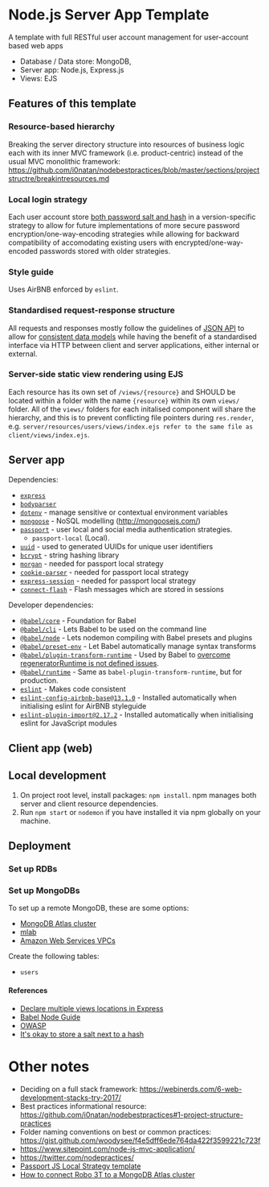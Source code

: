 # Node.js Server App Template

A template with full RESTful user account management for user-account based web apps

- Database / Data store: MongoDB,
- Server app: Node.js, Express.js
- Views: EJS

## Features of this template

### Resource-based hierarchy

Breaking the server directory structure into resources of business logic each with its inner MVC framework (i.e. product-centric) instead of the usual MVC monolithic framework: https://github.com/i0natan/nodebestpractices/blob/master/sections/projectstructre/breakintresources.md

### Local login strategy

Each user account store [both password salt and hash](https://www.getdonedone.com/building-the-optimal-user-database-model-for-your-application/) in a version-specific strategy to allow for future implementations of more secure password encryption/one-way-encoding strategies while allowing for backward compatibility of accomodating existing users with  encrypted/one-way-encoded passwords stored with older strategies.

### Style guide

Uses AirBNB enforced by `eslint`.

### Standardised request-response structure

All requests and responses mostly follow the guidelines of [JSON API](http://jsonapi.org/format/) to allow for [consistent data models](https://nordicapis.com/the-benefits-of-using-json-api/) while having the benefit of a standardised interface via HTTP between client and server applications, either internal or external.

### Server-side static view rendering using EJS

Each resource has its own set of `/views/{resource}` and SHOULD be located within a folder with the name `{resource}` within its own `views/` folder. All of the `views/` folders for each initalised component will share the hierarchy, and this is to prevent conflicting file pointers during `res.render`, e.g. `server/resources/users/views/index.ejs refer to the same file as client/views/index.ejs`.

## Server app

Dependencies:

  - [`express`](https://www.npmjs.com/package/express)
  - [`bodyparser`](https://www.npmjs.com/package/body-parser)
  - [`dotenv`](https://www.npmjs.com/package/dotenv) - manage sensitive or contextual environment variables
  - [`mongoose`](https://www.npmjs.com/package/mongoose) - NoSQL modelling (http://mongoosejs.com/)
  - [`passport`](http://www.passportjs.org) - user local and social media authentication strategies.
    - `passport-local` (Local).
  - [`uuid`](https://www.npmjs.com/package/uuid) - used to generated UUIDs for unique user identifiers
  - [`bcrypt`](https://www.npmjs.com/package/bcrypt) - string hashing library
  - [`morgan`](https://www.npmjs.com/package/morgan) - needed for passport local strategy
  - [`cookie-parser`](https://www.npmjs.com/package/cookie-parser) - needed for passport local strategy
  - [`express-session`](https://www.npmjs.com/package/express-session) - needed for passport local strategy
  - [`connect-flash`](https://www.npmjs.com/package/connect-flash) - Flash messages which are stored in sessions

Developer dependencies:

- [`@babel/core`](https://www.npmjs.com/package/@babel/core) - Foundation for Babel
- [`@babel/cli`](https://www.npmjs.com/package/@babel/cli) - Lets Babel to be used on the command line
- [`@babel/node`](https://www.npmjs.com/package/@babel/node) - Lets nodemon compiling with Babel presets and plugins
- [`@babel/preset-env`](https://www.npmjs.com/package/@babel/node) - Let Babel automatically manage syntax transforms
- [`@babel/plugin-transform-runtime`](https://babeljs.io/docs/en/6.26.3/babel-plugin-transform-runtime) - Used by Babel to [overcome regeneratorRuntime is not defined issues](https://github.com/babel/babel/issues/5085).
- [`@babel/runtime`](https://babeljs.io/docs/en/babel-runtime) - Same as `babel-plugin-transform-runtime`, but for production.
- [`eslint`]() - Makes code consistent
- [`eslint-config-airbnb-base@13.1.0`]() - Installed automatically when initialising eslint for AirBNB styleguide
- [`eslint-plugin-import@2.17.2`]() - Installed automatically when initialising eslint for JavaScript modules

## Client app (web)

## Local development

1. On project root level, install packages: `npm install`. npm manages both server and client resource dependencies.
2. Run `npm start` or `nodemon` if you have installed it via npm globally on your machine.

## Deployment

### Set up RDBs

### Set up MongoDBs

To set up a remote MongoDB, these are some options:

- [MongoDB Atlas cluster](https://cloud.mongodb.com/v2/)
- [mlab](https://www.mlab.com/)
- [Amazon Web Services VPCs](https://docs.aws.amazon.com/quickstart/latest/mongodb/welcome.html)

Create the following tables:

- `users`

#### References

- [Declare multiple views locations in Express](https://stackoverflow.com/questions/11315351/multiple-view-paths-on-node-js-express)
- [Babel Node Guide](https://github.com/babel/example-node-server)
- [OWASP](https://www.owasp.org/index.php/Password_Storage_Cheat_Sheet#Guidance)
- [It's okay to store a salt next to a hash](https://security.stackexchange.com/questions/100898/why-store-a-salt-along-side-the-hashed-password)

# Other notes

- Deciding on a full stack framework: https://webinerds.com/6-web-development-stacks-try-2017/ 
- Best practices informational resource: https://github.com/i0natan/nodebestpractices#1-project-structure-practices
- Folder naming conventions on best or common practices: https://gist.github.com/woodysee/f4e5dff6ede764da422f3599221c723f
- https://www.sitepoint.com/node-js-mvc-application/
- https://twitter.com/nodepractices/
- [Passport JS Local Strategy template](https://github.com/passport/express-4.x-local-example/blob/master/server.js)
- [How to connect Robo 3T to a MongoDB Atlas cluster](https://www.datduh.com/blog/2017/7/26/how-to-connect-to-mongodb-atlas-using-robo-3t-robomongo)
